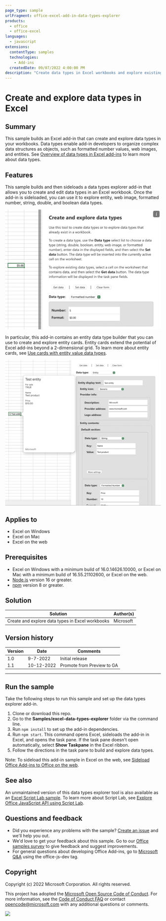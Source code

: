 ```yaml
---
page_type: sample
urlFragment: office-excel-add-in-data-types-explorer
products:
  - office
  - office-excel
languages:
  - javascript
extensions:
  contentType: samples
  technologies:
    - Add-ins
  createdDate: 09/07/2022 4:00:00 PM
description: "Create data types in Excel workbooks and explore existing data types in Excel workbooks."
---
```


# Create and explore data types in Excel

## Summary

This sample builds an Excel add-in that can create and explore data types in your workbooks. Data types enable add-in developers to organize complex data structures as objects, such as formatted number values, web images, and entities. See [Overview of data types in Excel add-ins](https://learn.microsoft.com/office/dev/add-ins/excel/excel-data-types-overview) to learn more about data types.

## Features

This sample builds and then sideloads a data types explorer add-in that allows you to create and edit data types in an Excel workbook. Once the add-in is sideloaded, you can use it to explore entity, web image, formatted number, string, double, and boolean data types.

![Screenshot showing the data types explorer task pane and a formatted number entity in the Excel grid.](assets/task-pane-data-types-explorer-formatted-number.png)

In particular, this add-in contains an entity data type builder that you can use to create and explore entity cards. Entity cards extend the potential of Excel add-ins beyond a 2-dimensional grid. To learn more about entity cards, see [Use cards with entity value data types](https://learn.microsoft.com/office/dev/add-ins/excel/excel-data-types-entity-card).

![Screenshot showing the data types explorer task pane, with the entity builder displayed, and an entity card open over the Excel grid.](assets/task-pane-data-types-explorer-entity.png)

## Applies to

- Excel on Windows
- Excel on Mac
- Excel on the web

## Prerequisites

- Excel on Windows with a minimum build of 16.0.14626.10000, or Excel on Mac with a minimum build of 16.55.21102600, or Excel on the web.
- [Node.js](https://nodejs.org/) version 16 or greater.
- [npm](https://docs.npmjs.com/downloading-and-installing-node-js-and-npm) version 8 or greater.

## Solution

Solution | Author(s)
---------|----------
Create and explore data types in Excel workbooks | Microsoft

## Version history

Version  | Date | Comments
---------| -----| --------
1.0 | 9-7-2022 | Initial release
1.1 | 10-12-2022 | Promote from Preview to GA

----------

## Run the sample

Take the following steps to run this sample and set up the data types explorer add-in.

1. Clone or download this repo.
1. Go to the **Samples/excel-data-types-explorer** folder via the command line.
1. Run `npm install` to set up the add-in dependencies.
1. Run `npm start`. This command opens Excel, sideloads the add-in in Excel, and opens the task pane. If the task pane doesn't open automatically, select **Show Taskpane** in the Excel ribbon.
1. Follow the directions in the task pane to build and explore data types.

Note: To sideload this add-in sample in Excel on the web, see [Sideload Office Add-ins to Office on the web](https://learn.microsoft.com/office/dev/add-ins/testing/sideload-office-add-ins-for-testing).

## See also

An unmaintained version of this data types explorer tool is also available as an [Excel Script Lab sample](https://gist.github.com/mafrenet/e6e1eb26d3ff778edad73a4230b44b5b). To learn more about Script Lab, see [Explore Office JavaScript API using Script Lab](https://learn.microsoft.com/office/dev/add-ins/overview/explore-with-script-lab).

## Questions and feedback

- Did you experience any problems with the sample? [Create an issue](https://github.com/OfficeDev/Office-Add-in-samples/issues/new/choose) and we'll help you out.
- We'd love to get your feedback about this sample. Go to our [Office samples survey](https://aka.ms/OfficeSamplesSurvey) to give feedback and suggest improvements.
- For general questions about developing Office Add-ins, go to [Microsoft Q&A](https://learn.microsoft.com/answers/topics/office-js-dev.html) using the office-js-dev tag.

## Copyright

Copyright (c) 2022 Microsoft Corporation. All rights reserved.

This project has adopted the [Microsoft Open Source Code of Conduct](https://opensource.microsoft.com/codeofconduct/). For more information, see the [Code of Conduct FAQ](https://opensource.microsoft.com/codeofconduct/faq/) or contact [opencode@microsoft.com](mailto:opencode@microsoft.com) with any additional questions or comments.

<img src="https://pnptelemetry.azurewebsites.net/pnp-officeaddins/samples/office-excel-add-in-data-types-explorer" />
